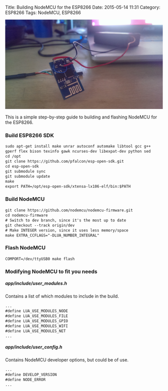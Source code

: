 Title: Building NodeMCU for the ESP8266
Date: 2015-05-14 11:31
Category: ESP8266
Tags: NodeMCU, ESP8266


![Alt text](images/2015-05-14_esp8266.jpg "ESP8266")

This is a simple step-by-step guide to building and flashing NodeMCU for the ESP8266.

### Build ESP8266 SDK

    sudo apt-get install make unrar autoconf automake libtool gcc g++ gperf flex bison texinfo gawk ncurses-dev libexpat-dev python sed
    cd /opt
    git clone https://github.com/pfalcon/esp-open-sdk.git
    cd esp-open-sdk
    git submodule sync
    git submodule update
    make
    export PATH=/opt/esp-open-sdk/xtensa-lx106-elf/bin:$PATH

### Build NodeMCU

    git clone https://github.com/nodemcu/nodemcu-firmware.git
    cd nodemcu-firmware
    # Switch to dev branch, since it's the most up to date
    git checkout --track origin/dev
    # Make INTEGER version, since it uses less memory/space
    make EXTRA_CCFLAGS="-DLUA_NUMBER_INTEGRAL"

### Flash NodeMCU

    COMPORT=/dev/ttyUSB0 make flash


### Modifying NodeMCU to fit you needs
##### app/include/user_modules.h
Contains a list of which modules to include in the build.

    ...
    #define LUA_USE_MODULES_NODE
    #define LUA_USE_MODULES_FILE
    #define LUA_USE_MODULES_GPIO
    #define LUA_USE_MODULES_WIFI
    #define LUA_USE_MODULES_NET
    ...

##### app/include/user_config.h
Contains NodeMCU developer options, but could be of use.

    ...
    #define DEVELOP_VERSION
    #define NODE_ERROR
    ...
